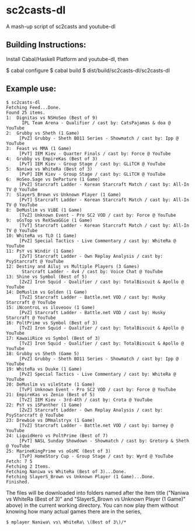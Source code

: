 sc2casts-dl
===========

A mash-up script of sc2casts and youtube-dl

Building Instructions:
----------------------

Install Cabal/Haskell Platform and youtube-dl, then

$ cabal configure
$ cabal build
$ dist/build/sc2casts-dl/sc2casts-dl

Example use:
------------

	$ sc2casts-dl
	Fetching Feed...Done.
	Found 25 items.
	1:  Dignitas vs NSHoSeo (Best of 9)
	      IPL Team Arena - Qualifier / cast by: CatsPajamas & doa @ YouTube
	2:  Grubby vs Sheth (1 Game)
	     [PvZ] Grubby - Sheth BO11 Series - Showmatch / cast by: Ipp @ YouTube
	3:  Feast vs MMA (1 Game)
	     [PvT] IEM Kiev - Quarter Finals / cast by: Force @ YouTube
	4:  Grubby vs EmpireKas (Best of 3)
	     [PvT] IEM Kiev - Group Stage / cast by: GLiTCH @ YouTube
	5:  Naniwa vs WhiteRa (Best of 3)
	     [PvP] IEM Kiev - Group Stage / cast by: GLiTCH @ YouTube
	6:  HoSeo.Sage vs DeParture (1 Game)
	     [PvZ] Starcraft Ladder - Korean Starcraft Match / cast by: All-In TV @ YouTube
	7:  SlayerS_Brown vs Unknown Player (1 Game)
	     [PvT] Starcraft Ladder - Korean Starcraft Match / cast by: All-In TV @ YouTube
	8:  DeMuslim vs ViBE (1 Game)
	     [TvZ] Unknown Event - Pro SC2 VOD / cast by: Force @ YouTube
	9:  oGsTop vs ReXSwaGGie (1 Game)
	     [TvT] Starcraft Ladder - Korean Starcraft Match / cast by: All-In TV @ YouTube
	10: WhiteRa vs TLO (1 Game)
	     [PvZ] Special Tactics - Live Commentary / cast by: WhiteRa @ YouTube
	11: PsY vs Windir (1 Game)
	     [ZvT] Starcraft Ladder - Own Replay Analysis / cast by: PsyStarcraft @ YouTube
	12: Destiny and Ailuj vs Multiple Players (3 Games)
	      Starcraft Ladder - 4v4 / cast by: Voice Chat @ YouTube
	13: Shine vs Symbol (Best of 5)
	     [ZvZ] Iron Squid - Qualifier / cast by: TotalBiscuit & Apollo @ YouTube
	14: DeMuslim vs Golden (1 Game)
	     [TvZ] Starcraft Ladder - Battle.net VOD / cast by: Husky Starcraft @ YouTube
	15: iNcontroL vs iloveoov (1 Game)
	     [PvZ] Starcraft Ladder - Battle.net VOD / cast by: Husky Starcraft @ YouTube
	16: PoltPrime vs Symbol (Best of 3)
	     [TvZ] Iron Squid - Qualifier / cast by: TotalBiscuit & Apollo @ YouTube
	17: KawaiiRice vs Symbol (Best of 3)
	     [TvZ] Iron Squid - Qualifier / cast by: TotalBiscuit & Apollo @ YouTube
	18: Grubby vs Sheth (Game 5)
	     [PvZ] Grubby - Sheth BO11 Series - Showmatch / cast by: Ipp @ YouTube
	19: WhiteRa vs Duuke (1 Game)
	     [PvZ] Special Tactics - Live Commentary / cast by: WhiteRa @ YouTube
	20: DeMuslim vs vileState (1 Game)
	     [TvP] Unknown Event - Pro SC2 VOD / cast by: Force @ YouTube
	21: EmpireKas vs Zenio (Best of 5)
	     [TvZ] IEM Kiev - 3rd-4th / cast by: Crota @ YouTube
	22: PsY vs iSPanther (1 Game)
	     [ZvZ] Starcraft Ladder - Own Replay Analysis / cast by: PsyStarcraft @ YouTube
	23: Drewbie vs DMmalstryx (1 Game)
	     [TvZ] Starcraft Ladder - Battle.net VOD / cast by: barney @ YouTube
	24: LiquidHero vs PoltPrime (Best of 7)
	     [PvT] NASL Sunday Showdown - Showmatch / cast by: Gretorp & Sheth @ YouTube
	25: MarineKingPrime vs oGsMC (Best of 3)
	     [TvP] HomeStory Cup - Group Stage / cast by: Wyrd @ YouTube
	Fetch: 7 5
	Fetching 2 Items.
	Fetching Naniwa vs WhiteRa (Best of 3)...Done.
	Fetching SlayerS_Brown vs Unknown Player (1 Game)...Done.
	Finished.

The files will be downloaded into folders named after the item title
("Naniwa vs WhiteRa (Best of 3)" and "SlayerS_Brown vs Unknown Player
(1 Game)" above) in the current working directory. You can now play
them without knowing how many actual games there are in the series,

	$ mplayer Naniwa\ vs\ WhiteRa\ \(Best of 3\)/*
